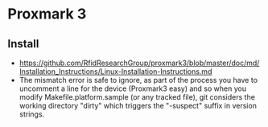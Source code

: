 # Proxmark 3
## Install
- https://github.com/RfidResearchGroup/proxmark3/blob/master/doc/md/Installation_Instructions/Linux-Installation-Instructions.md
- The mismatch error is safe to ignore, as part of the process you have to uncomment a line for the device (Proxmark3 easy) and so when you modify Makefile.platform.sample (or any tracked file), git considers the working directory "dirty" which triggers the "-suspect" suffix in version strings.
